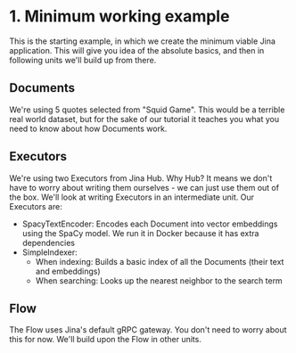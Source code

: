 # 1. Minimum working example

This is the starting example, in which we create the minimum viable Jina application. This will give you idea of the absolute basics, and then in following units we'll build up from there.

## Documents

We're using 5 quotes selected from "Squid Game". This would be a terrible real world dataset, but for the sake of our tutorial it teaches you what you need to know about how Documents work.

## Executors

We're using two Executors from Jina Hub. Why Hub? It means we don't have to worry about writing them ourselves - we can just use them out of the box. We'll look at writing Executors in an intermediate unit. Our Executors are:

- SpacyTextEncoder: Encodes each Document into vector embeddings using the SpaCy model. We run it in Docker because it has extra dependencies
- SimpleIndexer: 
  - When indexing: Builds a basic index of all the Documents (their text and embeddings)
  - When searching: Looks up the nearest neighbor to the search term

## Flow

The Flow uses Jina's default gRPC gateway. You don't need to worry about this for now. We'll build upon the Flow in other units.
